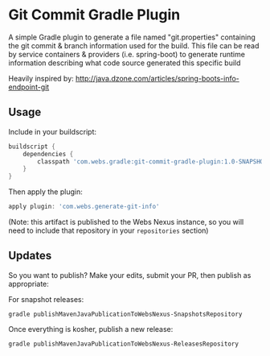 # Git Commit Gradle Plugin

A simple Gradle plugin to generate a file named "git.properties" containing the
git commit & branch information used for the build.  This file can be read by
service  containers & providers (i.e. spring-boot) to generate runtime information
describing what code source generated this specific build

Heavily inspired by: http://java.dzone.com/articles/spring-boots-info-endpoint-git

## Usage

Include in your buildscript:

```groovy
buildscript {
	dependencies {
		classpath 'com.webs.gradle:git-commit-gradle-plugin:1.0-SNAPSHOT'
	}
}
```

Then apply the plugin:

```groovy
apply plugin: 'com.webs.generate-git-info'
```

(Note: this artifact is published to the Webs Nexus instance, so you will need
to include that repository in your ```repositories``` section)

## Updates

So you want to publish?  Make your edits, submit your PR, then publish as
appropriate:

For snapshot releases:

```
gradle publishMavenJavaPublicationToWebsNexus-SnapshotsRepository
```

Once everything is kosher, publish a new release:

```
gradle publishMavenJavaPublicationToWebsNexus-ReleasesRepository
```
